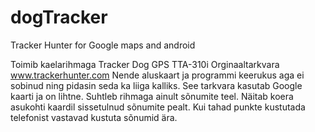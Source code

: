 dogTracker
==========

Tracker Hunter for Google maps and android


Toimib kaelarihmaga Tracker Dog GPS TTA-310i
Orginaaltarkvara www.trackerhunter.com
Nende aluskaart ja programmi keerukus aga ei sobinud ning pidasin seda ka liiga kalliks.
See tarkvara kasutab Google kaarti ja on lihtne.
Suhtleb rihmaga ainult sõnumite teel.
Näitab koera asukohti kaardil sissetulnud sõnumite pealt. Kui tahad punkte kustutada telefonist vastavad kustuta sõnumid ära.